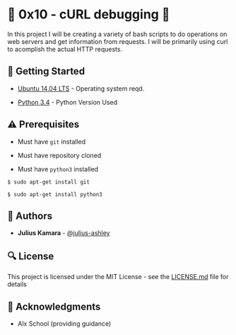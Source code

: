 # :shell: 0x10 - cURL debugging :shell:

In this project I will be creating a variety of bash scripts to do operations on web servers and get information from requests. I will be primarily using curl to acomplish the actual HTTP requests.

## :running: Getting Started

* [Ubuntu 14.04 LTS](http://releases.ubuntu.com/14.04/) - Operating system reqd.

* [Python 3.4](https://www.python.org/download/releases/3.4.0/) - Python Version Used

## :warning: Prerequisites

* Must have `git` installed

* Must have repository cloned

* Must have `python3` installed

```
$ sudo apt-get install git
```

```
$ sudo apt-get install python3
```

## :blue_book: Authors
* **Julius Kamara** - [@julius-ashley](https://github.com/julius-ashley)

## :mag: License

This project is licensed under the MIT License - see the [LICENSE.md](https://github.com/julius-ashley/alx-higher_level_programming/blob/master/LICENSE.md) file for details



## :mega: Acknowledgments

* Alx School (providing guidance)
